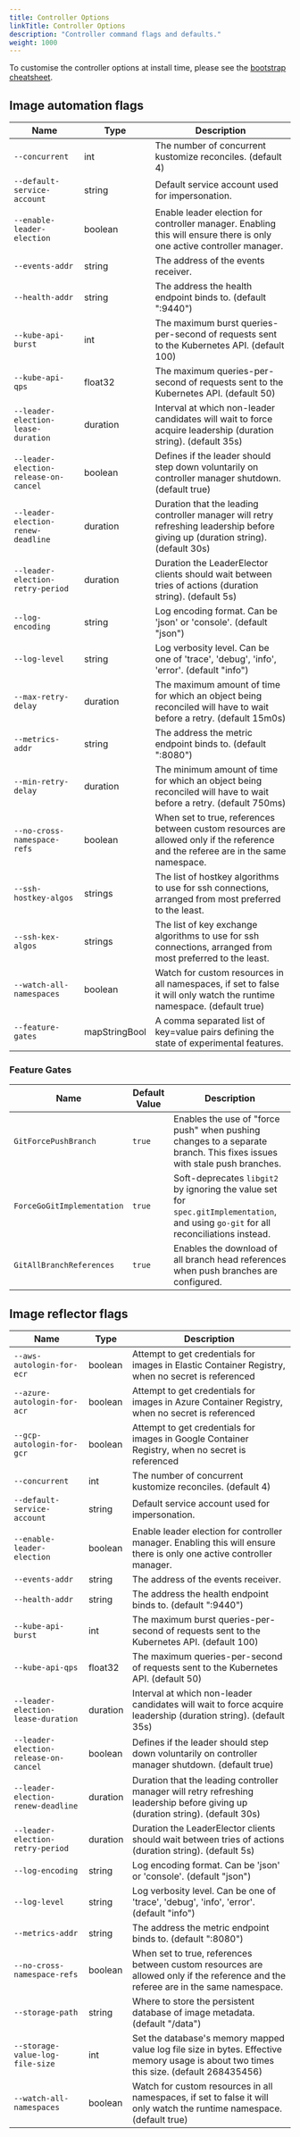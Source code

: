 ```yaml
---
title: Controller Options
linkTitle: Controller Options
description: "Controller command flags and defaults."
weight: 1000
---
```


To customise the controller options at install time,
please see the [bootstrap cheatsheet](../../cheatsheets/bootstrap.md).

## Image automation flags

| Name                                  | Type          | Description                                                                                                                        |
|---------------------------------------|---------------|------------------------------------------------------------------------------------------------------------------------------------|
| `--concurrent`                        | int           | The number of concurrent kustomize reconciles. (default 4)                                                                         |
| `--default-service-account`           | string        | Default service account used for impersonation.                                                                                    |
| `--enable-leader-election`            | boolean       | Enable leader election for controller manager. Enabling this will ensure there is only one active controller manager.              |
| `--events-addr`                       | string        | The address of the events receiver.                                                                                                |
| `--health-addr`                       | string        | The address the health endpoint binds to. (default ":9440")                                                                        |
| `--kube-api-burst`                    | int           | The maximum burst queries-per-second of requests sent to the Kubernetes API. (default 100)                                         |
| `--kube-api-qps`                      | float32       | The maximum queries-per-second of requests sent to the Kubernetes API. (default 50)                                                |
| `--leader-election-lease-duration`    | duration      | Interval at which non-leader candidates will wait to force acquire leadership (duration string). (default 35s)                     |
| `--leader-election-release-on-cancel` | boolean       | Defines if the leader should step down voluntarily on controller manager shutdown. (default true)                                  |
| `--leader-election-renew-deadline`    | duration      | Duration that the leading controller manager will retry refreshing leadership before giving up (duration string). (default 30s)    |
| `--leader-election-retry-period`      | duration      | Duration the LeaderElector clients should wait between tries of actions (duration string). (default 5s)                            |
| `--log-encoding`                      | string        | Log encoding format. Can be 'json' or 'console'. (default "json")                                                                  |
| `--log-level`                         | string        | Log verbosity level. Can be one of 'trace', 'debug', 'info', 'error'. (default "info")                                             |
| `--max-retry-delay`                   | duration      | The maximum amount of time for which an object being reconciled will have to wait before a retry. (default 15m0s)                  |
| `--metrics-addr`                      | string        | The address the metric endpoint binds to. (default ":8080")                                                                        |
| `--min-retry-delay`                   | duration      | The minimum amount of time for which an object being reconciled will have to wait before a retry. (default 750ms)                  |
| `--no-cross-namespace-refs`           | boolean       | When set to true, references between custom resources are allowed only if the reference and the referee are in the same namespace. |
| `--ssh-hostkey-algos`                 | strings       | The list of hostkey algorithms to use for ssh connections, arranged from most preferred to the least.                              |
| `--ssh-kex-algos`                     | strings       | The list of key exchange algorithms to use for ssh connections, arranged from most preferred to the least.                         |
| `--watch-all-namespaces`              | boolean       | Watch for custom resources in all namespaces, if set to false it will only watch the runtime namespace. (default true)             |
| `--feature-gates`                     | mapStringBool | A comma separated list of key=value pairs defining the state of experimental features.                                             |

### Feature Gates

| Name                              | Default Value | Description                                                                                                                           |
|-----------------------------------|---------------|---------------------------------------------------------------------------------------------------------------------------------------|
| `GitForcePushBranch`              | `true`        | Enables the use of "force push" when pushing changes to a separate branch. This fixes issues with stale push branches.                |
| `ForceGoGitImplementation`        | `true`        | Soft-deprecates `libgit2` by ignoring the value set for `spec.gitImplementation`, and using `go-git` for all reconciliations instead. |
| `GitAllBranchReferences`          | `true`        | Enables the download of all branch head references when push branches are configured. |

## Image reflector flags

| Name                                  | Type     | Description                                                                                                                             |
|---------------------------------------|----------|-----------------------------------------------------------------------------------------------------------------------------------------|
| `--aws-autologin-for-ecr`             | boolean  | Attempt to get credentials for images in Elastic Container Registry, when no secret is referenced                                       |
| `--azure-autologin-for-acr`           | boolean  | Attempt to get credentials for images in Azure Container Registry, when no secret is referenced                                         |
| `--gcp-autologin-for-gcr`             | boolean  | Attempt to get credentials for images in Google Container Registry, when no secret is referenced                                        |
| `--concurrent`                        | int      | The number of concurrent kustomize reconciles. (default 4)                                                                              |
| `--default-service-account`           | string   | Default service account used for impersonation.                                                                                         |
| `--enable-leader-election`            | boolean  | Enable leader election for controller manager. Enabling this will ensure there is only one active controller manager.                   |
| `--events-addr`                       | string   | The address of the events receiver.                                                                                                     |
| `--health-addr`                       | string   | The address the health endpoint binds to. (default ":9440")                                                                             |
| `--kube-api-burst`                    | int      | The maximum burst queries-per-second of requests sent to the Kubernetes API. (default 100)                                              |
| `--kube-api-qps`                      | float32  | The maximum queries-per-second of requests sent to the Kubernetes API. (default 50)                                                     |
| `--leader-election-lease-duration`    | duration | Interval at which non-leader candidates will wait to force acquire leadership (duration string). (default 35s)                          |
| `--leader-election-release-on-cancel` | boolean  | Defines if the leader should step down voluntarily on controller manager shutdown. (default true)                                       |
| `--leader-election-renew-deadline`    | duration | Duration that the leading controller manager will retry refreshing leadership before giving up (duration string). (default 30s)         |
| `--leader-election-retry-period`      | duration | Duration the LeaderElector clients should wait between tries of actions (duration string). (default 5s)                                 |
| `--log-encoding`                      | string   | Log encoding format. Can be 'json' or 'console'. (default "json")                                                                       |
| `--log-level`                         | string   | Log verbosity level. Can be one of 'trace', 'debug', 'info', 'error'. (default "info")                                                  |
| `--metrics-addr`                      | string   | The address the metric endpoint binds to. (default ":8080")                                                                             |
| `--no-cross-namespace-refs`           | boolean  | When set to true, references between custom resources are allowed only if the reference and the referee are in the same namespace.      |
| `--storage-path`                      | string   | Where to store the persistent database of image metadata. (default "/data")                                                             |
| `--storage-value-log-file-size`       | int      | Set the database's memory mapped value log file size in bytes. Effective memory usage is about two times this size. (default 268435456) |
| `--watch-all-namespaces`              | boolean  | Watch for custom resources in all namespaces, if set to false it will only watch the runtime namespace. (default true)                  |
